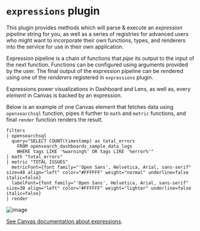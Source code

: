 # `expressions` plugin

This plugin provides methods which will parse & execute an *expression pipeline*
string for you, as well as a series of registries for advanced users who might
want to incorporate their own functions, types, and renderers into the service
for use in their own application.

Expression pipeline is a chain of functions that *pipe* its output to the
input of the next function. Functions can be configured using arguments provided
by the user. The final output of the expression pipeline can be rendered using
one of the *renderers* registered in `expressions` plugin.

Expressions power visualizations in Dashboard and Lens, as well as, every
*element* in Canvas is backed by an expression.

Below is an example of one Canvas element that fetches data using `opensearchsql` function,
pipes it further to `math` and `metric` functions, and final `render` function
renders the result.

```
filters
| opensearchsql
  query="SELECT COUNT(timestamp) as total_errors
    FROM opensearch_dashboards_sample_data_logs
    WHERE tags LIKE '%warning%' OR tags LIKE '%error%'"
| math "total_errors"
| metric "TOTAL ISSUES"
  metricFont={font family="'Open Sans', Helvetica, Arial, sans-serif" size=48 align="left" color="#FFFFFF" weight="normal" underline=false italic=false}
  labelFont={font family="'Open Sans', Helvetica, Arial, sans-serif" size=30 align="left" color="#FFFFFF" weight="lighter" underline=false italic=false}
| render
```

![image](https://user-images.githubusercontent.com/9773803/74162514-3250a880-4c21-11ea-9e68-86f66862a183.png)

[See Canvas documentation about expressions](https://www.elastic.co/guide/en/kibana/current/canvas-function-arguments.html).
